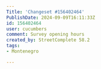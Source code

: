 ```yaml
---
Title: 'Changeset #156402464'
PublishDate: 2024-09-09T16:11:33Z
id: 156402464
user: cucumbers
comment: Survey opening hours
created_by: StreetComplete 58.2
tags:
- Montenegro

---
```

